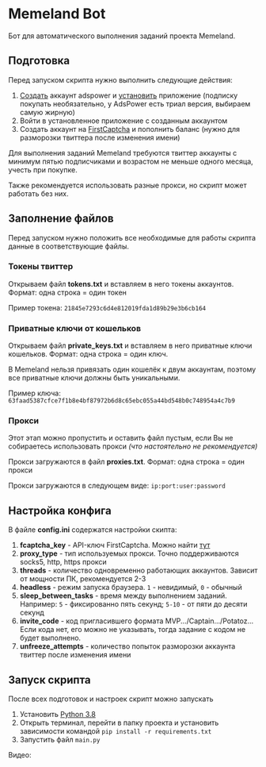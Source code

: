 # Memeland Bot

Бот для автоматического выполнения заданий проекта Memeland.

## Подготовка

Перед запуском скрипта нужно выполнить следующие действия:

1. [Создать](https://app.adspower.com/registration) аккаунт adspower и [установить](https://adspower.com/download) приложение (подписку покупать необязательно, у AdsPower есть триал версия, выбираем самую жирную)
2. Войти в установленное приложение с созданным аккаунтом
3. Создать аккаунт на [FirstCaptcha](https://1stcaptcha.com/) и пополнить баланс (нужно для разморозки твиттера после изменения имени)

Для выполнения заданий Memeland требуются твиттер аккаунты с минимум пятью подписчиками и возрастом не меньше одного месяца, учесть при покупке.

Также рекомендуется использовать разные прокси, но скрипт может работать без них.

## Заполнение файлов

Перед запуском нужно положить все необходимые для работы скрипта данные в соответствующие файлы.

### Токены твиттер
Открываем файл **tokens.txt** и вставляем в него токены аккаунтов. Формат: одна строка = один токен

Пример токена: `21845e7293c6d4e812019fda1d89b29e3b6cb164`

### Приватные ключи от кошельков
Открываем файл **private_keys.txt** и вставляем в него приватные ключи кошельков. Формат: одна строка = один ключ.

В Memeland нельзя привязать один кошелёк к двум аккаунтам, поэтому все приватные ключи должны быть уникальными.

Пример ключа: `63faad5387cfce7f1b8e4bf87972b6d8c65ebc055a44bd548b0c748954a4c7b9`

### Прокси
Этот этап можно пропустить и оставить файл пустым, если Вы не собираетесь использовать прокси _(что настоятельно не рекомендуется)_

Прокси загружаются в файл **proxies.txt**. Формат: одна строка = один прокси

Прокси загружаются в следующем виде: `ip:port:user:password`

## Настройка конфига

В файле **config.ini** содержатся настройки скипта:
1. **fcaptcha_key** - API-ключ FirstCaptcha. Можно найти [тут](https://1stcaptcha.com/dashboard/apikey)
2. **proxy_type** - тип используемых прокси. Точно поддерживаются socks5, http, https прокси
3. **threads** - количество одновременно работающих аккаунтов. Зависит от мощности ПК, рекомендуется 2-3 
4. **headless** - режим запуска браузера. `1` - невидимый, `0` - обычный
5. **sleep_between_tasks** - время между выполнением заданий. Например: `5` - фиксированно пять секунд; `5-10` - от пяти до десяти секунд
6. **invite_code** - код пригласившего формата MVP.../Captain.../Potatoz... Если кода нет, его можно не указывать, тогда задание с кодом не будет выполнено.
7. **unfreeze_attempts** - количество попыток разморозки аккаунта твиттер после изменения имени

## Запуск скрипта

После всех подготовок и настроек скрипт можно запускать

1. Установить [Python 3.8](https://www.python.org/downloads/release/python-380/)
2. Открыть терминал, перейти в папку проекта и установить зависимости командой `pip install -r requirements.txt`
3. Запустить файл `main.py`

Видео:
